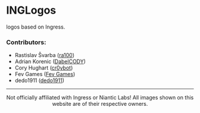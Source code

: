 # INGLogos
logos based on Ingress.

### Contributors:

- Rastislav Švarba ([ra100](https://github.com/ra100))
- Adrian Korenic ([DabelCODY](https://plus.googleapis.com/+AdrianKorenic/))
- Cory Hughart ([cr0ybot](https://github.com/cr0ybot))
- Fev Games ([Fev Games](https://fevgames.net/))
- dedo1911 ([dedo1911](https://dedo1911.xyz/Badges/))
---
<p style="text-align:center;">Not officially affiliated with Ingress or Niantic Labs! All images shown on this website are of their respective owners.</p>
